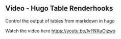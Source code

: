 ## Video - Hugo Table Renderhooks

Control the output of tables from markdown in hugo

Watch the video here https://youtu.be/IvFNXuOizwo